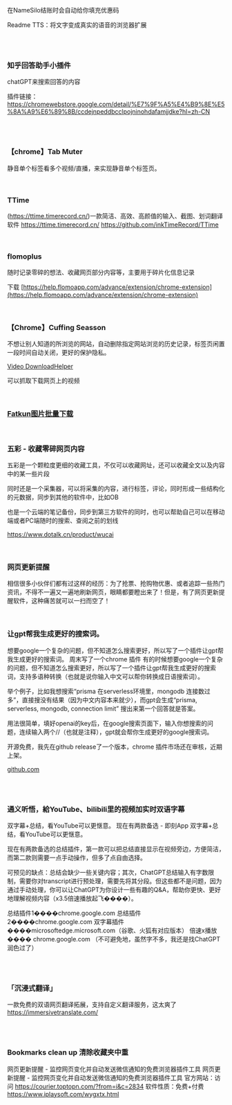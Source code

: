 在NameSilo结账时会自动给你填充优惠码

Readme TTS：将文字变成真实的语音的浏览器扩展

<br/><br/>

### 知乎回答助手小插件

chatGPT来搜索回答的内容

插件链接：https://chromewebstore.google.com/detail/%E7%9F%A5%E4%B9%8E%E5%8A%A9%E6%89%8B/ccdejnpeddbcclpojninohdafamjjdke?hl=zh-CN


<br/><br/>


### 【chrome】Tab Muter

静音单个标签看多个视频/直播，来实现静音单个标签页。

<br/>

### TTime
 (https://ttime.timerecord.cn/)一款简洁、高效、高颜值的输入、截图、划词翻译软件
https://ttime.timerecord.cn/
https://github.com/inkTimeRecord/TTime

<br/>

### flomoplus

随时记录零碎的想法、收藏网页部分内容等，主要用于碎片化信息记录

下载 [https://help.flomoapp.com/advance/extension/chrome-extension](https://help.flomoapp.com/advance/extension/chrome-extension)



<br/>

### 【Chrome】Cuffing Seasson

不想让别人知道的所浏览的网站，自动删除指定网站浏览的历史记录，标签页闲置一段时间自动关闭，更好的保护隐私。

[Video DownloadHelper](https://microsoftedge.microsoft.com/addons/detail/video-downloadhelper/jmkaglaafmhbcpleggkmaliipiilhldn) 

可以抓取下载网页上的视频


<br/>

### [Fatkun图片批量下载](https://microsoftedge.microsoft.com/addons/detail/fatkun%E5%9B%BE%E7%89%87%E6%89%B9%E9%87%8F%E4%B8%8B%E8%BD%BD/hafamgdljbpcmgiakdigodgdpkchhglj) 


<br/>


### 五彩 - 收藏零碎网页内容
五彩是一个颗粒度更细的收藏工具，不仅可以收藏网址，还可以收藏全文以及内容中的某一些片段

同时还是一个采集器，可以将采集的内容，进行标签，评论，同时形成一些结构化的元数据，同步到其他的软件中，比如OB

也是一个云端的笔记备份，同步到第三方软件的同时，也可以帮助自己可以在移动端或者PC端随时的搜索、查阅之前的划线

https://www.dotalk.cn/product/wucai



<br/>



### 网页更新提醒
相信很多小伙伴们都有过这样的经历：为了抢票、抢购物优惠、或者追踪一些热门资讯，不得不一遍又一遍地刷新网页，眼睛都要瞪出来了！但是，有了网页更新提醒软件，这种痛苦就可以一扫而空了！  


<br/>

### 让gpt帮我生成更好的搜索词。

想要google一个复杂的问题，但不知道怎么搜索更好，所以写了一个插件让gpt帮我生成更好的搜索词。
周末写了一个chrome 插件
有的时候想要google一个复杂的问题，但不知道怎么搜索更好，所以写了一个插件让gpt帮我生成更好的搜索词，支持多语种转换（也就是说你输入中文可以帮你转换成日语搜索词）。

举个例子，比如我想搜索“prisma 在serverless环境里，mongodb 连接数过多”，直接搜没有结果（因为中文内容本来就少），而gpt会生成“prisma, serverless, mongodb, connection limit”
搜出来第一个回答就是答案。

用法很简单，填好openai的key后，在google搜索页面下，输入你想搜索的问题，连续输入两个//（也就是注释），gpt就会帮你生成更好的google搜索词。

开源免费，我先在github release了一个版本，chrome 插件市场还在审核，近期上架。

[github.com](https://github.com/CZT0/search-tune)




<br/><br/>




### 通义听悟，給YouTube、bilibili里的视频加实时双语字幕


双字幕+总结，看YouTube可以更惬意。 现在有两款备选 - 即刻App
双字幕+总结，看YouTube可以更惬意。

现在有两款备选的总结插件，第一款可以把总结直接显示在视频旁边，方便简洁，而第二款则需要一点手动操作，但多了点自由选择。

可预见的缺点：总结会缺少一些关键内容；其次，ChatGPT总结输入有字数限制，需要你对transcript进行预处理，需要先将其分段。但这些都不是问题，因为通过手动处理，你可以让ChatGPT为你设计一些有趣的Q&A，帮助你更快、更好地理解视频内容（x3.5倍速播放起飞����️）。

总结插件1����chrome.google.com
总结插件2����chrome.google.com
双字幕插件����microsoftedge.microsoft.com（谷歌、火狐有对应版本）
倍速x播放���� chrome.google.com
（不可避免地，虽然字不多，我还是找ChatGPT润色过了）


<br/><br/>

### 「沉浸式翻译」
一款免费的双语网页翻译拓展，支持自定义翻译服务，这太爽了 
https://immersivetranslate.com/

<br/><br/>

### Bookmarks clean up 清除收藏夹中重

网页更新提醒 - 监控网页变化并自动发送微信通知的免费浏览器插件工具
网页更新提醒 - 监控网页变化并自动发送微信通知的免费浏览器插件工具
官方网站：访问 https://courier.toptopn.com/?from=i&c=2834
软件性质：免费+付费
https://www.iplaysoft.com/wygxtx.html